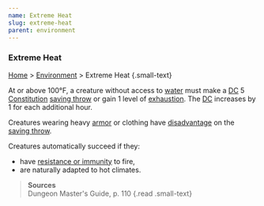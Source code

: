 ```yaml
---
name: Extreme Heat
slug: extreme-heat
parent: environment
---
```

### Extreme Heat
[Home](dm-operations-center) > [Environment](environment) > Extreme Heat {.small-text}

At or above 100°F, a creature without access to [water](food-and-water) must make a [DC](difficulty-class) 5 [Constitution](constitution) [saving throw](saving-throws) or gain 1 level of [exhaustion](exhaustion). The [DC](difficulty-class) increases by 1 for each additional hour.

Creatures wearing heavy [armor](armor) or clothing have [disadvantage](advantage-and-disadvantage) on the [saving throw](saving-throws).

Creatures automatically succeed if they:
- have [resistance or immunity](resistance-and-vulnerability) to fire,
- are naturally adapted to hot climates.

> **Sources** <br/>
> Dungeon Master's Guide, p. 110
{.read .small-text}

